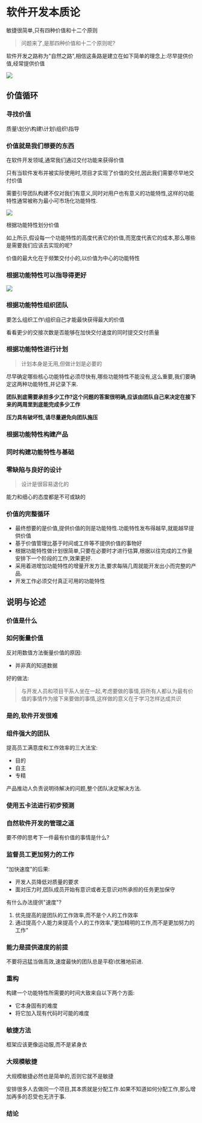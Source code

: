 # 软件开发本质论

敏捷很简单,只有四种价值和十二个原则

> 问题来了,是那四种价值和十二个原则呢?

软件开发之路称为"自然之路",相信这条路是建立在如下简单的理念上:尽早提供价值,经常提供价值

![](/images/posts/2020-09-22-软件开发本质01.png)



## 价值循环



### 寻找价值

质量\划分\构建\计划\组织\指导



### 价值就是我们想要的东西

在软件开发领域,通常我们通过交付功能来获得价值

只有当软件发布并被实际使用时,项目才实现了价值的交付,因此我们需要尽早地交付价值

需要引导团队构建不仅对我们有意义,同时对用户也有意义的功能特性,这样的功能特性通常被称为最小可市场化功能特性.

![](/images/posts/2020-09-22-软件开发本质02.png)

根据功能特性划分价值

如上所示,假设每一个功能特性的高度代表它的价值,而宽度代表它的成本,那么哪些是需要我们应该去实现的呢?

价值的最大化在于频繁交付小的,以价值为中心的功能特性





### 根据功能特性可以指导得更好

![](/images/posts/2020-09-22-软件开发本质03.png)



### 根据功能特性组织团队

要怎么组织工作\组织自己才能最快获得最大的价值

看看更少的交接次数是否能够在加快交付速度的同时提交交付质量



### 根据功能特性进行计划

> 计划本身是无用,但做计划是必要的

尽早确定哪些核心功能特性必须尽快有,哪些功能特性不能没有,这么重要,我们要确定这两种功能特性,并记录下来.

**团队到底需要承担多少工作?这个问题的答案很明确,应该由团队自己来决定在接下来的两周里到底能完成多少工作**

**压力具有破坏性,请尽量避免向团队施压**



### 根据功能特性构建产品



### 同时构建功能特性与基础



### 零缺陷与良好的设计

> 设计是很容易退化的

能力和细心的态度都是不可或缺的



### 价值的完整循环

- 最终想要的是价值,提供价值的则是功能特性.功能特性发布得越早,就能越早提供价值
- 基于价值管理比基于时间或工件等不提供价值的事物好
- 根据功能特性做计划很简单,只要在必要时才进行估算,根据以往完成的工作量安排下一个阶段的工作,效果更好.
- 采用着进增加功能特性的增量开发方法,要求每隔几周就能开发出小而完整的产品.
- 开发工作必须交付真正可用的功能特性



## 说明与论述



### 价值是什么



### 如何衡量价值



反对用数值方法衡量价值的原因:

- 并非真的知道数据



好的做法:

> 与开发人员和项目干系人坐在一起,考虑要做的事情,将所有人都认为最有价值的事情作为接下来要做的事情,这样做的意义在于学习怎样达成共识



### 是的,软件开发很难



### 组件强大的团队

提高员工满意度和工作效率的三大法宝:

- 目的
- 自主
- 专精



产品推动人负责说明待解决的问题,整个团队决定解决方法.



### 使用五卡法进行初步预测



### 自然软件开发的管理之道



要不停的思考下一件最有价值的事情是什么?



### 监督员工更加努力的工作

"加快速度"的后果:

- 开发人员降低对质量的要求
- 面对压力时,团队成员开始有意识或者无意识对所承担的任务更加保守

有什么办法提供"速度"?

1. 优先提高的是团队的工作效率,而不是个人的工作效率
2. 通过提高个人能力来提高个人的工作效率,"更加精明的工作,而不是更加努力的工作"



### 能力是提供速度的前提



不要将迅猛当做高效,速度最快的团队总是平稳\优雅地前进.



### 重构

构建一个功能特性所需要的时间大致来自以下两个方面:

- 它本身固有的难度
- 将它加入现有代码时可能的难度



### 敏捷方法



框架应该更像运动服,而不是紧身衣



### 大规模敏捷



大规模敏捷必然也是简单的,否则它就不是敏捷



安排很多人去做同一个项目,其本质就是分配工作.如果不知道如何分配工作,那么增加再多的忍受也无济于事.





### 结论

